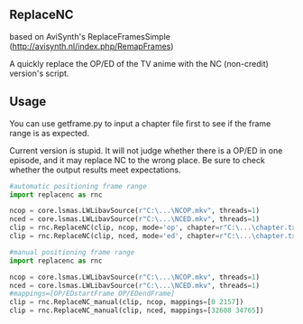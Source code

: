 ## ReplaceNC

based on AviSynth's ReplaceFramesSimple (http://avisynth.nl/index.php/RemapFrames)

A quickly replace the OP/ED of the TV anime with the NC (non-credit) version's script.

## Usage

You can use getframe.py to input a chapter file first to see if the frame range is as expected.

Current version is stupid. It will not judge whether there is a OP/ED in one episode, and it may replace NC to the wrong place. Be sure to check whether the output results meet expectations.

```py
#automatic positioning frame range
import replacenc as rnc

ncop = core.lsmas.LWLibavSource(r"C:\...\NCOP.mkv", threads=1)
nced = core.lsmas.LWLibavSource(r"C:\...\NCED.mkv", threads=1)
clip = rnc.ReplaceNC(clip, ncop, mode='op', chapter=r"C:\...\chapter.txt")
clip = rnc.ReplaceNC(clip, nced, mode='ed', chapter=r"C:\...\chapter.txt")
```

```py
#manual positioning frame range
import replacenc as rnc

ncop = core.lsmas.LWLibavSource(r"C:\...\NCOP.mkv", threads=1)
nced = core.lsmas.LWLibavSource(r"C:\...\NCED.mkv", threads=1)
#mappings=[OP/EDstartFrame OP/EDendFrame]
clip = rnc.ReplaceNC_manual(clip, ncop, mappings=[0 2157])
clip = rnc.ReplaceNC_manual(clip, nced, mappings=[32608 34765])
```
